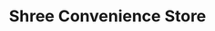 ---
title: "Shree Convenience Store"
url: /brighton-and-hove/shree-convenience-store/
shop: convenience
---